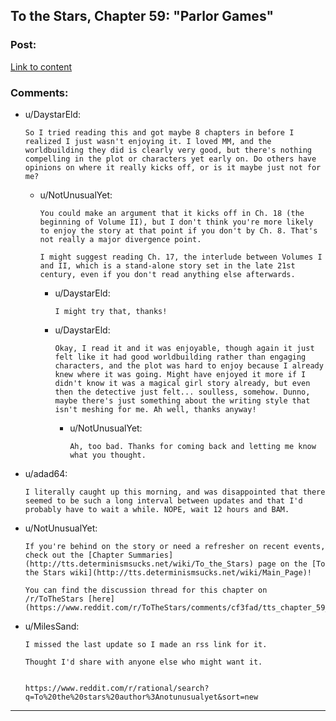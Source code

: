 ## To the Stars, Chapter 59: "Parlor Games"

### Post:

[Link to content](https://archiveofourown.org/works/777002/chapters/47051701)

### Comments:

- u/DaystarEld:
  ```
  So I tried reading this and got maybe 8 chapters in before I realized I just wasn't enjoying it. I loved MM, and the worldbuilding they did is clearly very good, but there's nothing compelling in the plot or characters yet early on. Do others have opinions on where it really kicks off, or is it maybe just not for me?
  ```

  - u/NotUnusualYet:
    ```
    You could make an argument that it kicks off in Ch. 18 (the beginning of Volume II), but I don't think you're more likely to enjoy the story at that point if you don't by Ch. 8. That's not really a major divergence point.

    I might suggest reading Ch. 17, the interlude between Volumes I and II, which is a stand-alone story set in the late 21st century, even if you don't read anything else afterwards.
    ```

    - u/DaystarEld:
      ```
      I might try that, thanks!
      ```

    - u/DaystarEld:
      ```
      Okay, I read it and it was enjoyable, though again it just felt like it had good worldbuilding rather than engaging characters, and the plot was hard to enjoy because I already knew where it was going. Might have enjoyed it more if I didn't know it was a magical girl story already, but even then the detective just felt... soulless, somehow. Dunno, maybe there's just something about the writing style that isn't meshing for me. Ah well, thanks anyway!
      ```

      - u/NotUnusualYet:
        ```
        Ah, too bad. Thanks for coming back and letting me know what you thought.
        ```

- u/adad64:
  ```
  I literally caught up this morning, and was disappointed that there seemed to be such a long interval between updates and that I'd probably have to wait a while. NOPE, wait 12 hours and BAM.
  ```

- u/NotUnusualYet:
  ```
  If you're behind on the story or need a refresher on recent events, check out the [Chapter Summaries](http://tts.determinismsucks.net/wiki/To_the_Stars) page on the [To the Stars wiki](http://tts.determinismsucks.net/wiki/Main_Page)!

  You can find the discussion thread for this chapter on /r/ToTheStars [here](https://www.reddit.com/r/ToTheStars/comments/cf3fad/tts_chapter_59_parlor_games_discussion_thread/).
  ```

- u/MilesSand:
  ```
  I missed the last update so I made an rss link for it.

  Thought I'd share with anyone else who might want it.


  https://www.reddit.com/r/rational/search?q=To%20the%20stars%20author%3Anotunusualyet&sort=new
  ```

---

